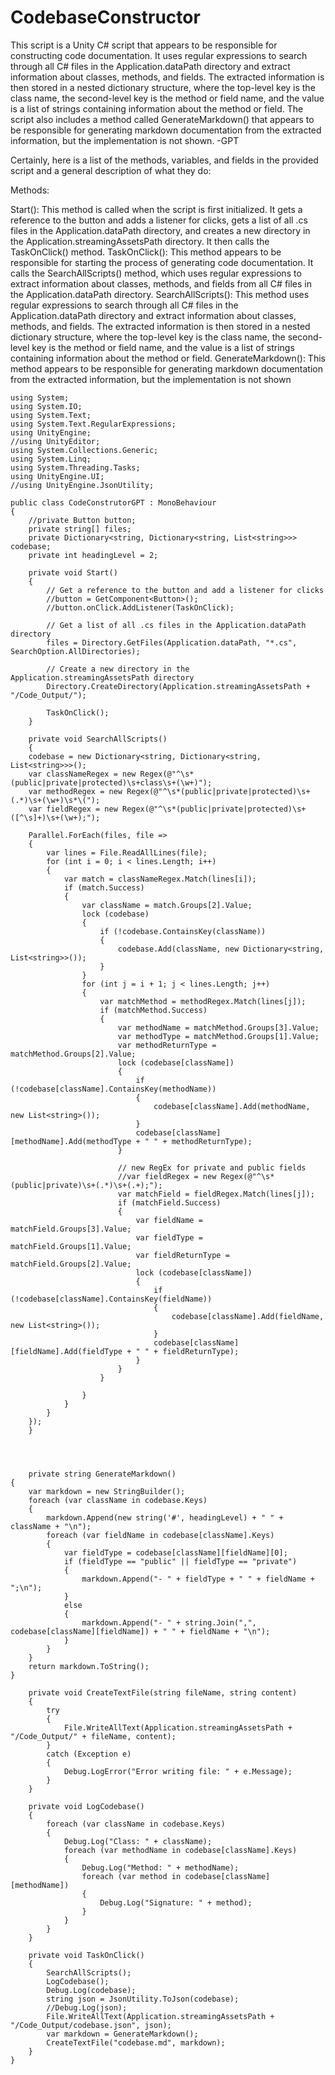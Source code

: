 # CodebaseConstructor

This script is a Unity C# script that appears to be responsible for constructing code documentation. It uses regular expressions to search through all C# files in the Application.dataPath directory and extract information about classes, methods, and fields. The extracted information is then stored in a nested dictionary structure, where the top-level key is the class name, the second-level key is the method or field name, and the value is a list of strings containing information about the method or field. The script also includes a method called GenerateMarkdown() that appears to be responsible for generating markdown documentation from the extracted information, but the implementation is not shown. -GPT 

Certainly, here is a list of the methods, variables, and fields in the provided script and a general description of what they do:

Methods:

Start(): This method is called when the script is first initialized. It gets a reference to the button and adds a listener for clicks, gets a list of all .cs files in the Application.dataPath directory, and creates a new directory in the Application.streamingAssetsPath directory. It then calls the TaskOnClick() method.
TaskOnClick(): This method appears to be responsible for starting the process of generating code documentation. It calls the SearchAllScripts() method, which uses regular expressions to extract information about classes, methods, and fields from all C# files in the Application.dataPath directory.
SearchAllScripts(): This method uses regular expressions to search through all C# files in the Application.dataPath directory and extract information about classes, methods, and fields. The extracted information is then stored in a nested dictionary structure, where the top-level key is the class name, the second-level key is the method or field name, and the value is a list of strings containing information about the method or field.
GenerateMarkdown(): This method appears to be responsible for generating markdown documentation from the extracted information, but the implementation is not shown


```csharp=
using System;
using System.IO;
using System.Text;
using System.Text.RegularExpressions;
using UnityEngine;
//using UnityEditor;
using System.Collections.Generic;
using System.Linq;
using System.Threading.Tasks;
using UnityEngine.UI;
//using UnityEngine.JsonUtility;

public class CodeConstrutorGPT : MonoBehaviour
{
    //private Button button;
    private string[] files;
    private Dictionary<string, Dictionary<string, List<string>>> codebase;
    private int headingLevel = 2;

    private void Start()
    {
        // Get a reference to the button and add a listener for clicks
        //button = GetComponent<Button>();
        //button.onClick.AddListener(TaskOnClick);

        // Get a list of all .cs files in the Application.dataPath directory
        files = Directory.GetFiles(Application.dataPath, "*.cs", SearchOption.AllDirectories);

        // Create a new directory in the Application.streamingAssetsPath directory
        Directory.CreateDirectory(Application.streamingAssetsPath + "/Code_Output/");

        TaskOnClick();
    }

    private void SearchAllScripts()
    {
    codebase = new Dictionary<string, Dictionary<string, List<string>>>();
    var classNameRegex = new Regex(@"^\s*(public|private|protected)\s+class\s+(\w+)");
    var methodRegex = new Regex(@"^\s*(public|private|protected)\s+(.*)\s+(\w+)\s*\(");
    var fieldRegex = new Regex(@"^\s*(public|private|protected)\s+([^\s]+)\s+(\w+);");

    Parallel.ForEach(files, file =>
    {
        var lines = File.ReadAllLines(file);
        for (int i = 0; i < lines.Length; i++)
        {
            var match = classNameRegex.Match(lines[i]);
            if (match.Success)
            {
                var className = match.Groups[2].Value;
                lock (codebase)
                {
                    if (!codebase.ContainsKey(className))
                    {
                        codebase.Add(className, new Dictionary<string, List<string>>());
                    }
                }
                for (int j = i + 1; j < lines.Length; j++)
                {   
                    var matchMethod = methodRegex.Match(lines[j]);
                    if (matchMethod.Success)
                    {
                        var methodName = matchMethod.Groups[3].Value;
                        var methodType = matchMethod.Groups[1].Value;
                        var methodReturnType = matchMethod.Groups[2].Value;
                        lock (codebase[className])
                        {
                            if (!codebase[className].ContainsKey(methodName))
                            {
                                codebase[className].Add(methodName, new List<string>());
                            }
                            codebase[className][methodName].Add(methodType + " " + methodReturnType);
                        }

                        // new RegEx for private and public fields
                        //var fieldRegex = new Regex(@"^\s*(public|private)\s+(.*)\s+(.+);");
                        var matchField = fieldRegex.Match(lines[j]);
                        if (matchField.Success)
                        {
                            var fieldName = matchField.Groups[3].Value;
                            var fieldType = matchField.Groups[1].Value;
                            var fieldReturnType = matchField.Groups[2].Value;
                            lock (codebase[className])
                            {
                                if (!codebase[className].ContainsKey(fieldName))
                                {
                                    codebase[className].Add(fieldName, new List<string>());
                                }
                                codebase[className][fieldName].Add(fieldType + " " + fieldReturnType);
                            }
                        }
                    }
                
                }
            }
        }
    });
    }
        
    

    
    private string GenerateMarkdown()
{
    var markdown = new StringBuilder();
    foreach (var className in codebase.Keys)
    {
        markdown.Append(new string('#', headingLevel) + " " + className + "\n");
        foreach (var fieldName in codebase[className].Keys)
        {
            var fieldType = codebase[className][fieldName][0];
            if (fieldType == "public" || fieldType == "private")
            {
                markdown.Append("- " + fieldType + " " + fieldName + ";\n");
            }
            else
            {
                markdown.Append("- " + string.Join(",", codebase[className][fieldName]) + " " + fieldName + "\n");
            }
        }
    }
    return markdown.ToString();
}

    private void CreateTextFile(string fileName, string content)
    {
        try
        {
            File.WriteAllText(Application.streamingAssetsPath + "/Code_Output/" + fileName, content);
        }
        catch (Exception e)
        {
            Debug.LogError("Error writing file: " + e.Message);
        }
    }

    private void LogCodebase()
    {
        foreach (var className in codebase.Keys)
        {
            Debug.Log("Class: " + className);
            foreach (var methodName in codebase[className].Keys)
            {
                Debug.Log("Method: " + methodName);
                foreach (var method in codebase[className][methodName])
                {
                    Debug.Log("Signature: " + method);
                }
            }
        }
    }

    private void TaskOnClick()
    {
        SearchAllScripts();
        LogCodebase();
        Debug.Log(codebase);
        string json = JsonUtility.ToJson(codebase);
        //Debug.Log(json);
        File.WriteAllText(Application.streamingAssetsPath + "/Code_Output/codebase.json", json);
        var markdown = GenerateMarkdown();
        CreateTextFile("codebase.md", markdown);
    }
}
```
